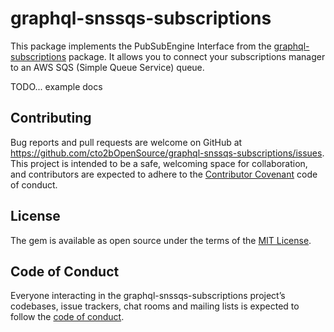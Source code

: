 # graphql-snssqs-subscriptions

This package implements the PubSubEngine Interface from the [graphql-subscriptions](https://github.com/apollographql/graphql-subscriptions) package. It allows you to connect your subscriptions manager to an AWS SQS (Simple Queue Service) queue.

TODO... example docs

## Contributing

Bug reports and pull requests are welcome on GitHub at https://github.com/cto2bOpenSource/graphql-snssqs-subscriptions/issues. This project is intended to be a safe, welcoming space for collaboration, and contributors are expected to adhere to the [Contributor Covenant](http://contributor-covenant.org) code of conduct.

## License

The gem is available as open source under the terms of the [MIT License](https://opensource.org/licenses/MIT).

## Code of Conduct

Everyone interacting in the graphql-snssqs-subscriptions project’s codebases, issue trackers, chat rooms and mailing lists is expected to follow the [code of conduct](https://github.com/cto2bOpenSource/graphql-snssqs-subscriptions/blob/master/CODE_OF_CONDUCT.md).
